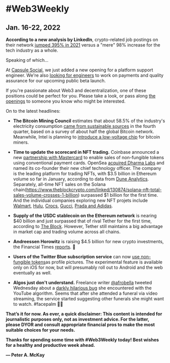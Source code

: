 # #Web3Weekly

## Jan. 16-22, 2022

**According to a new analysis by LinkedIn**, crypto-related job postings on their network [jumped 395% in 2021](https://www.linkedin.com/posts/linkedin-news_theworkshift-economy-labormarket-activity-6887062336839016450-67iT/) versus a "mere" 98% increase for the tech industry as a whole.

Speaking of which...

At [Capsule Social](https://capsule.social), we just added a new opening for a platform support engineer. We're also [looking for engineers](https://capsule.join.com) to work on payments and quality assurance for our upcoming public beta launch.

If you're passionate about Web3 and decentralization, one of these positions could be perfect for you. Please take a look, or pass along [the openings](https://capsule.join.com) to someone you know who might be interested.

On to the latest headlines:

- **The Bitcoin Mining Council** estimates that about 58.5% of the industry's electricity consumption [came from sustainable sources](https://bitcoinminingcouncil.com/q4-bitcoin-mining-council-survey-confirms-sustainable-power-mix-and-technological-efficiency/) in the fourth quarter, based on a survey of about half the global Bitcoin network. Meanwhile, Intel is planning to [introduce a low-voltage chip](https://decrypt.co/90643/intel-energy-efficient-bitcoin-mining-chip) for bitcoin miners.

- **Time to update the scorecard in NFT trading.** Coinbase announced a new [partnership with Mastercard](https://blog.coinbase.com/coinbase-and-mastercard-partner-to-revolutionize-nft-purchase-experience-8e486a392c55) to enable sales of non-fungible tokens using conventional payment cards. OpenSea [acquired Dharma Labs](https://opensea.io/blog/announcements/opensea-acquires-dharma-labs-welcomes-new-cto/) and named its co-founder their new chief technology officer. The company is the leading platform for trading NFTs, with $3.5 billion in Ethereum volume so far in January, according to data from [Dune Analytics](https://dune.xyz/rchen8/opensea). Separately, all-time NFT sales on the Solana chain(https://www.theblockcrypto.com/linked/130874/solana-nft-total-sales-volume-crosses-1-billion) surpassed $1 billion for the first time. And the individual companies exploring new NFT projets include [Walmart](https://www.cnbc.com/2022/01/16/walmart-is-quietly-preparing-to-enter-the-metaverse.html), [Hulu](https://www.coindesk.com/business/2022/01/15/hulu-targets-streamers-of-tomorrow-as-it-seeks-candidates-with-metaverse-nft-backgrounds/), [Crocs](https://www.coindesk.com/business/2022/01/14/crocs-is-chomping-into-nfts-trademark-filings-show/), [Gucci](https://www.ledgerinsights.com/gucci-to-launch-nft-collection-with-superplastic-brand/), [Prada and Adidas](https://www.coindesk.com/business/2022/01/20/prada-adidas-launch-nft-project-on-polygon/).

- **Supply of the USDC stablecoin on the Ethereum network** is nearing $40 billion and just surpassed that of rival Tether for the first time, according to [The Block](https://www.theblockcrypto.com/post/130342/usdc-supply-on-ethereum-surpasses-usdt-first-time). However, Tether still maintains a big advantage in market cap and trading volume across all chains.

- **Andreessen Horowitz** is raising $4.5 billion for new crypto investments, the Financial Times [reports](https://www.ft.com/content/6bf0ed56-1de5-4750-877f-c9cff753935c). 👀

- **Users of the Twitter Blue subscription service** can now [use non-fungible tokens](https://twitter.com/TwitterBlue/status/1484226494708662273?ref_src=twsrc%5Etfw%7Ctwcamp%5Etweetembed%7Ctwterm%5E1484226494708662273%7Ctwgr%5E%7Ctwcon%5Es1_&ref_url=https%3A%2F%2Ftechcrunch.com%2F2022%2F01%2F20%2Ftwitter-blue-subscription-users-are-first-gain-access-to-a-new-nft-profile-picture-feature%2F)as profile pictures. The experimental feature is available only on iOS for now, but will presumably roll out to Android and the web eventually as well.

- **Algos just don't understand.** Freelance writer [@afrobella](https://twitter.com/afrobella) tweeted Wednesday about a [darkly hilarious bug](https://twitter.com/afrobella/status/1483837893789507587) she encountered with the YouTube algorithm. Seems that after she attended a funeral via video streaming, the service started suggesting other funerals she might want to watch. #facepalm 🤦‍♂️

<strong></em>That’s it for now. As ever, a quick disclaimer: This content is intended for journalistic purposes only, not as investment advice. For the latter, please DYOR and consult appropriate financial pros to make the most suitable choices for your needs.

Thanks for spending some time with #Web3Weekly today! Best wishes for a healthy and productive week ahead.

— Peter A. McKay</em><strong>
